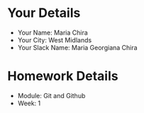 <!--

The title for your pull request should be made in this format

CITY CLASS_NO - FIRST_NAME LAST_NAME - MODULE - WEEK_NO

For example,

London Class 7 - Chris Owen - HTMl/CSS - Week 1

-->

# Your Details

- Your Name: Maria Chira
- Your City: West Midlands 
- Your Slack Name: Maria Georgiana Chira

# Homework Details

- Module: Git and Github
- Week: 1
